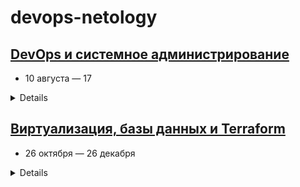 devops-netology
===============
## [DevOps и системное администрирование]()
* 10 августа — 17 

<details>

# Домашние задания по курсу «DevOps и системное администрирование»

## Модуль 1. Введение в DevOps

1.1. [x] [Введение в DevOps](01-intro-01/README.md)

## Модуль 2. Системы управления версиями

2.1. [x] [Системы контроля версий](02-git-01-vcs/README.md)

2.2. [x] [Основы Git](02-git-02-base/README.md)

2.3. [x] [Ветвления в Git](02-git-03-branching/README.md)

2.4. [x] [Инструменты Git](02-git-04-tools/README.md)

## Модуль 3. Основы системного администрирования

3.1. [x] [Работа в терминале (лекция 1)](03-sysadmin-01-terminal/README.md)

3.2. [x] [Работа в терминале (лекция 2)](03-sysadmin-02-terminal/README.md)

3.3. [x] [Операционные системы (лекция 1)](03-sysadmin-03-os/README.md)

3.4. [x] [Операционные системы (лекция 2)](03-sysadmin-04-os/README.md)

3.5. [x] [Файловые системы](03-sysadmin-05-fs/README.md)

3.6. [x] [Компьютерные сети (лекция 1)](03-sysadmin-06-net/README.md)

3.7. [x] [Компьютерные сети (лекция 2)](03-sysadmin-07-net/README.md)

3.8. [x] [Компьютерные сети (лекция 3)](03-sysadmin-08-net/README.md)

3.9. [x] [Элементы безопасности информационных систем](03-sysadmin-09-security/README.md)

## Блок 4. Скриптовые языки и языки разметки: Python, Bash, YAML, JSON

4.1. [x] [Командная оболочка Bash: практические навыки](04-script-01-bash/README.md)

4.2. [x] [Использование Python для решения типовых DevOps задач](04-script-02-py/README.md)

4.3. [x] [Языки разметки JSON и YAML](04-script-03-yaml/README.md)

</details>

## [Виртуализация, базы данных и Terraform]()
* 26 октября — 26 декабря

<details>

# Домашние задания по курсу «Виртуализация, базы данных и Terraform»
- actual branch: **virt-11**
## Модуль 5. Виртуализация

5.1. [Основы виртуализации](https://github.com/netology-code/virt-homeworks/tree/master/05-virt-01-basics)

5.2. [Системы управления виртуализацией](https://github.com/netology-code/virt-homeworks/tree/master/05-virt-02-control-systems)

5.3. [Контейнеризация на примере Docker](https://github.com/netology-code/virt-homeworks/tree/master/05-virt-03-docker-usage)

5.4. [Практические навыки работы с Docker](https://github.com/netology-code/virt-homeworks/tree/master/05-virt-04-docker-practical-skills)

## Модуль 6. Администрирование баз данных

6.1. [Типы и структура СУБД](https://github.com/netology-code/virt-homeworks/tree/master/06-db-01-basics)

6.2. [SQL](https://github.com/netology-code/virt-homeworks/tree/master/06-db-02-sql)

6.3. [MySQL](https://github.com/netology-code/virt-homeworks/tree/master/06-db-03-mysql)

6.4. [PostgreSQL](https://github.com/netology-code/virt-homeworks/tree/master/06-db-04-postgresql)

6.5. [Elasticsearch](https://github.com/netology-code/virt-homeworks/tree/master/06-db-05-elasticsearch)

6.6. [Troubleshooting](https://github.com/netology-code/virt-homeworks/tree/master/06-db-06-troobleshooting)


## Модуль 7. Облачная инфраструктура. Terraform

7.1. [Конфигурация как код](07-terraform-01-intro) 

7.2. [Облачные провайдеры и синтаксис Терраформ](07-terraform-02-syntax)

7.3. [Основы и принцип работы Терраформ](07-terraform-03-basic)

7.4. [Средства командной работы над инфраструктурой](07-terraform-04-teamwork)

7.5. [Введение в Golang](07-terraform-05-golang)

7.6. [Написание собственных провайдеров для Terraform](07-terraform-06-providers)

## Дополнительные материалы

</details>
